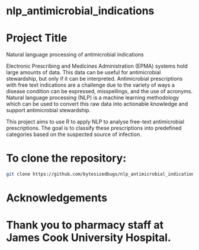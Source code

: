 # nlp_antimicrobial_indications

# Project Title
Natural language processing of antimicrobial indications

Electronic Prescribing and Medicines Administration (EPMA) systems hold large amounts of data. This data can be useful for antimicrobial stewardship, but only if it can be interpreted. Antimicrobial prescriptions with free text indications are a challenge due to the variety of ways a disease condition can be expressed, misspellings, and the use of acronyms. Natural language processing (NLP) is a machine learning methodology which can be used to convert this raw data into actionable knowledge and support antimicrobial stewardship.

This project aims to use R to apply NLP to analyse free-text antimicrobial prescriptions. The goal is to classify these prescriptions into predefined categories based on the suspected source of infection.


# To clone the repository:
```bash
git clone https://github.com/bytesizedbugs/nlp_antimicrobial_indications.git
```

# Acknowledgements
# Thank you to pharmacy staff at James Cook University Hospital.
